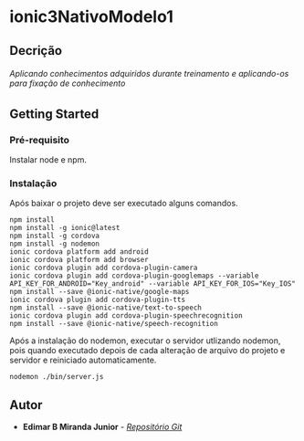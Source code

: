 # ionic3NativoModelo1

## Decrição
###### Aplicando conhecimentos adquiridos durante treinamento e aplicando-os para fixação de conhecimento

## Getting Started

### Pré-requisito

Instalar node e npm.

### Instalação

Após baixar o projeto deve ser executado alguns comandos.

 ```
 npm install
 npm install -g ionic@latest
 npm install -g cordova
 npm install -g nodemon
 ionic cordova platform add android
 ionic cordova platform add browser
 ionic cordova plugin add cordova-plugin-camera
 ionic cordova plugin add cordova-plugin-googlemaps --variable API_KEY_FOR_ANDROID="Key_android" --variable API_KEY_FOR_IOS="Key_IOS"
 npm install --save @ionic-native/google-maps
 ionic cordova plugin add cordova-plugin-tts
 npm install --save @ionic-native/text-to-speech
 ionic cordova plugin add cordova-plugin-speechrecognition
 npm install --save @ionic-native/speech-recognition
 ```

 Após a instalação do nodemon, executar o servidor utlizando nodemon, pois quando executado depois de cada alteração de arquivo do projeto e servidor e reiniciado automaticamente.
 ```
 nodemon ./bin/server.js
 ```

## Autor

* **Edimar B Miranda Junior** - *[Repositório Git](https://github.com/edimarbmjunior)*